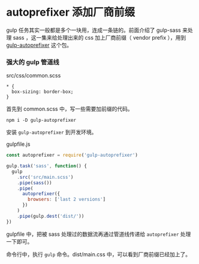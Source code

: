 # autoprefixer 添加厂商前缀

gulp 任务其实一般都是多个一块用，连成一条链的。前面介绍了 gulp-sass 来处理 sass ，这一集来给处理出来的 css 加上厂商前缀（ vendor prefix ），用到 [gulp-autoprefixer](https://www.npmjs.com/package/gulp-autoprefixer) 这个包。

### 强大的 gulp 管道线

src/css/common.scss

```
* {
  box-sizing: border-box;
}
```

首先到 common.scss 中，写一些需要加前缀的代码。

```
npm i -D gulp-autoprefixer
```

安装 `gulp-autoprefixer` 到开发环境。

gulpfile.js

```js
const autoprefixer = require('gulp-autoprefixer')

gulp.task('sass', function() {
  gulp
    .src('src/main.scss')
    .pipe(sass())
    .pipe(
      autoprefixer({
        browsers: ['last 2 versions']
      })
    )
    .pipe(gulp.dest('dist/'))
})
```

gulpfile 中，把被 sass 处理过的数据流再通过管道线传递给 `autoprefixer` 处理一下即可。

命令行中，执行 `gulp` 命令。dist/main.css 中，可以看到厂商前缀已经加上了。

